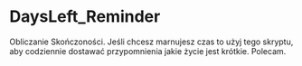 # DaysLeft_Reminder
Obliczanie Skończoności. Jeśli chcesz marnujesz czas to użyj tego skryptu, aby codziennie dostawać przypomnienia jakie życie jest krótkie. Polecam.

